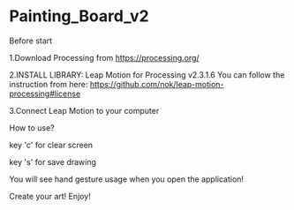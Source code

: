 # Painting_Board_v2

Before start

1.Download Processing from
  https://processing.org/
  
2.INSTALL LIBRARY: Leap Motion for Processing v2.3.1.6
  You can follow the instruction from here: https://github.com/nok/leap-motion-processing#license

3.Connect Leap Motion to your computer


How to use?

key 'c' for clear screen

key 's' for save drawing

You will see hand gesture usage when you open the application!

Create your art!
Enjoy!
